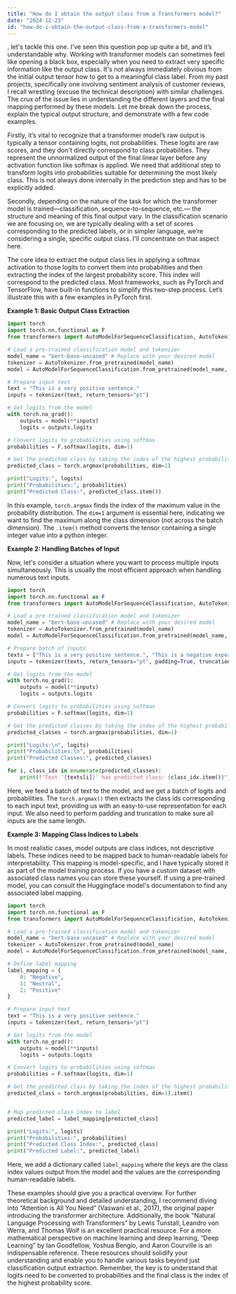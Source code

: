 ```yaml
---
title: "How do I obtain the output class from a Transformers model?"
date: "2024-12-23"
id: "how-do-i-obtain-the-output-class-from-a-transformers-model"
---
```


, let's tackle this one. I've seen this question pop up quite a bit, and it’s understandable why. Working with transformer models can sometimes feel like opening a black box, especially when you need to extract very specific information like the output class. It's not always immediately obvious from the initial output tensor how to get to a meaningful class label. From my past projects, specifically one involving sentiment analysis of customer reviews, I recall wrestling (excuse the technical description) with similar challenges. The crux of the issue lies in understanding the different layers and the final mapping performed by these models. Let me break down the process, explain the typical output structure, and demonstrate with a few code examples.

Firstly, it’s vital to recognize that a transformer model’s raw output is typically a tensor containing logits, not probabilities. These logits are raw scores, and they don't directly correspond to class probabilities. They represent the unnormalized output of the final linear layer before any activation function like softmax is applied. We need that additional step to transform logits into probabilities suitable for determining the most likely class. This is not always done internally in the prediction step and has to be explicitly added.

Secondly, depending on the nature of the task for which the transformer model is trained—classification, sequence-to-sequence, etc.— the structure and meaning of this final output vary. In the classification scenario we are focusing on, we are typically dealing with a set of scores corresponding to the predicted labels, or in simpler language, we’re considering a single, specific output class. I'll concentrate on that aspect here.

The core idea to extract the output class lies in applying a softmax activation to those logits to convert them into probabilities and then extracting the index of the largest probability score. This index will correspond to the predicted class. Most frameworks, such as PyTorch and TensorFlow, have built-in functions to simplify this two-step process. Let’s illustrate this with a few examples in PyTorch first.

**Example 1: Basic Output Class Extraction**

```python
import torch
import torch.nn.functional as F
from transformers import AutoModelForSequenceClassification, AutoTokenizer

# Load a pre-trained classification model and tokenizer
model_name = "bert-base-uncased" # Replace with your desired model
tokenizer = AutoTokenizer.from_pretrained(model_name)
model = AutoModelForSequenceClassification.from_pretrained(model_name, num_labels=2) # Or appropriate number

# Prepare input text
text = "This is a very positive sentence."
inputs = tokenizer(text, return_tensors="pt")

# Get logits from the model
with torch.no_grad():
    outputs = model(**inputs)
    logits = outputs.logits

# Convert logits to probabilities using softmax
probabilities = F.softmax(logits, dim=1)

# Get the predicted class by taking the index of the highest probability
predicted_class = torch.argmax(probabilities, dim=1)

print("Logits:", logits)
print("Probabilities:", probabilities)
print("Predicted Class:", predicted_class.item())
```

In this example, `torch.argmax` finds the index of the maximum value in the probability distribution. The `dim=1` argument is essential here, indicating we want to find the maximum along the class dimension (not across the batch dimension). The `.item()` method converts the tensor containing a single integer value into a python integer.

**Example 2: Handling Batches of Input**

Now, let's consider a situation where you want to process multiple inputs simultaneously. This is usually the most efficient approach when handling numerous text inputs.

```python
import torch
import torch.nn.functional as F
from transformers import AutoModelForSequenceClassification, AutoTokenizer

# Load a pre-trained classification model and tokenizer
model_name = "bert-base-uncased" # Replace with your desired model
tokenizer = AutoTokenizer.from_pretrained(model_name)
model = AutoModelForSequenceClassification.from_pretrained(model_name, num_labels=2) # Or appropriate number

# Prepare batch of inputs
texts = ["This is a very positive sentence.", "This is a negative experience.", "A neutral comment."]
inputs = tokenizer(texts, return_tensors="pt", padding=True, truncation=True)

# Get logits from the model
with torch.no_grad():
    outputs = model(**inputs)
    logits = outputs.logits

# Convert logits to probabilities using softmax
probabilities = F.softmax(logits, dim=1)

# Get the predicted classes by taking the index of the highest probabilities
predicted_classes = torch.argmax(probabilities, dim=1)

print("Logits:\n", logits)
print("Probabilities:\n", probabilities)
print("Predicted Classes:", predicted_classes)

for i, class_idx in enumerate(predicted_classes):
    print(f"Text '{texts[i]}' has predicted class: {class_idx.item()}")

```

Here, we feed a batch of text to the model, and we get a batch of logits and probabilities. The `torch.argmax()` then extracts the class ids corresponding to each input text, providing us with an easy-to-use representation for each input. We also need to perform padding and truncation to make sure all inputs are the same length.

**Example 3: Mapping Class Indices to Labels**

In most realistic cases, model outputs are class indices, not descriptive labels. These indices need to be mapped back to human-readable labels for interpretability. This mapping is model-specific, and I have typically stored it as part of the model training process. If you have a custom dataset with associated class names you can store these yourself. If using a pre-trained model, you can consult the Huggingface model's documentation to find any associated label mapping.

```python
import torch
import torch.nn.functional as F
from transformers import AutoModelForSequenceClassification, AutoTokenizer

# Load a pre-trained classification model and tokenizer
model_name = "bert-base-uncased" # Replace with your desired model
tokenizer = AutoTokenizer.from_pretrained(model_name)
model = AutoModelForSequenceClassification.from_pretrained(model_name, num_labels=3) # Or appropriate number

# Define label mapping
label_mapping = {
    0: "Negative",
    1: "Neutral",
    2: "Positive"
}

# Prepare input text
text = "This is a very positive sentence."
inputs = tokenizer(text, return_tensors="pt")

# Get logits from the model
with torch.no_grad():
    outputs = model(**inputs)
    logits = outputs.logits

# Convert logits to probabilities using softmax
probabilities = F.softmax(logits, dim=1)

# Get the predicted class by taking the index of the highest probability
predicted_class = torch.argmax(probabilities, dim=1).item()


# Map predicted class index to label
predicted_label = label_mapping[predicted_class]

print("Logits:", logits)
print("Probabilities:", probabilities)
print("Predicted Class Index:", predicted_class)
print("Predicted Label:", predicted_label)
```

Here, we add a dictionary called `label_mapping` where the keys are the class index values output from the model and the values are the corresponding human-readable labels.

These examples should give you a practical overview. For further theoretical background and detailed understanding, I recommend diving into “Attention is All You Need” (Vaswani et al., 2017), the original paper introducing the transformer architecture. Additionally, the book “Natural Language Processing with Transformers” by Lewis Tunstall, Leandro von Werra, and Thomas Wolf is an excellent practical resource. For a more mathematical perspective on machine learning and deep learning, “Deep Learning” by Ian Goodfellow, Yoshua Bengio, and Aaron Courville is an indispensable reference. These resources should solidify your understanding and enable you to handle various tasks beyond just classification output extraction. Remember, the key is to understand that logits need to be converted to probabilities and the final class is the index of the highest probability score.

